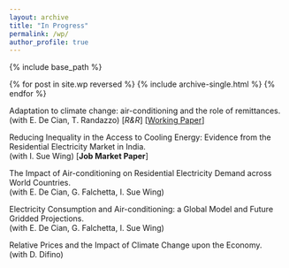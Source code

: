 ```yaml
---
layout: archive
title: "In Progress"
permalink: /wp/
author_profile: true
---
```


{% include base_path %}

{% for post in site.wp reversed %}
  {% include archive-single.html %}
{% endfor %}

Adaptation to climate change: air-conditioning and the role of remittances.  
(with E. De Cian, T. Randazzo) \[_R&R_\] \[[Working Paper](https://fpavanello.github.io/files/Randazzo_et_al_WP.pdf)\]

Reducing Inequality in the Access to Cooling Energy: Evidence from the Residential Electricity Market in India.  
(with I. Sue Wing) \[**Job Market Paper**\]

The Impact of Air-conditioning on Residential Electricity Demand across World Countries.  
(with E. De Cian, G. Falchetta, I. Sue Wing)

Electricity Consumption and Air-conditioning: a Global Model and Future Gridded Projections.  
(with E. De Cian, G. Falchetta, I. Sue Wing)

Relative Prices and the Impact of Climate Change upon the Economy.  
(with D. Difino)
